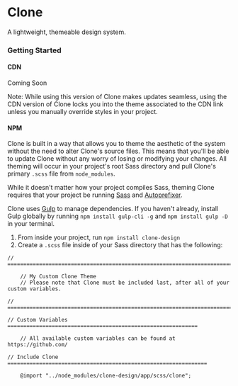 # Clone

A lightweight, themeable design system.

### Getting Started


#### CDN

Coming Soon

Note: While using this version of Clone makes updates seamless, using the CDN version of Clone locks you into the theme associated to the CDN link unless you manually override styles in your project.

#### NPM

Clone is built in a way that allows you to theme the aesthetic of the system without the need to alter Clone's source files. This means that you'll be able to update Clone without any worry of losing or modifying your changes. All theming will occur in your project's root Sass directory and pull Clone's primary `.scss` file from `node_modules`.

While it doesn't matter how your project compiles Sass, theming Clone requires that your project be running [Sass](https://sass-lang.com/) and [Autoprefixer](https://github.com/postcss/autoprefixer).

Clone uses [Gulp](https://gulpjs.com/) to manage dependencies. If you haven't already, install Gulp globally by running `npm install gulp-cli -g` and `npm install gulp -D` in your terminal.

1. From inside your project, run `npm install clone-design`
2. Create a `.scss` file inside of your Sass directory that has the following:

```
// =============================================================================

    // My Custom Clone Theme
    // Please note that Clone must be included last, after all of your custom variables.

// =============================================================================

// Custom Variables ============================================================

    // All available custom variables can be found at https://github.com/

// Include Clone ===============================================================

    @import "../node_modules/clone-design/app/scss/clone";
```
